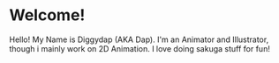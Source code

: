 # Welcome!
Hello! My Name is Diggydap (AKA Dap). I'm an Animator and Illustrator, though i mainly work on 2D Animation. I love doing sakuga stuff for fun!
